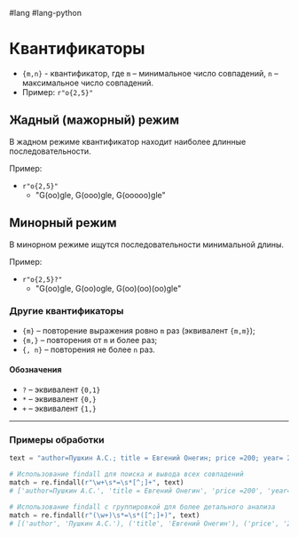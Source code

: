 #lang #lang-python  

# Квантификаторы

- `{m,n}` - квантификатор, где `m` – минимальное число совпадений, `n` – максимальное число совпадений.
- Пример: `r"o{2,5}"`

## Жадный (мажорный) режим

В жадном режиме квантификатор находит наиболее длинные последовательности.

Пример:
- `r"o{2,5}"`
  - "G(oo)gle, G(ooo)gle, G(ooooo)gle"

## Минорный режим

В минорном режиме ищутся последовательности минимальной длины.

Пример:
- `r"o{2,5}?"`
  - "G(oo)gle, G(oo)ogle, G(oo)(oo)(oo)gle"

### Другие квантификаторы

- `{m}` – повторение выражения ровно `m` раз (эквивалент `{m,m}`);
- `{m,}` – повторения от `m` и более раз;
- `{, n}` – повторения не более `n` раз.

#### Обозначения

- `?` – эквивалент `{0,1}`
- `*` – эквивалент `{0,}`
- `+` – эквивалент `{1,}`

---

### Примеры обработки

```python
text = "author=Пушкин А.С.; title = Евгений Онегин; price =200; year= 2001"

# Использование findall для поиска и вывода всех совпадений
match = re.findall(r"\w+\s*=\s*[^;]+", text)
# ['author=Пушкин А.С.', 'title = Евгений Онегин', 'price =200', 'year= 2001']

# Использование findall с группировкой для более детального анализа
match = re.findall(r"(\w+)\s*=\s*([^;]+)", text)
# [('author', 'Пушкин А.С.'), ('title', 'Евгений Онегин'), ('price', '200'), ('year', '2001')]
```
